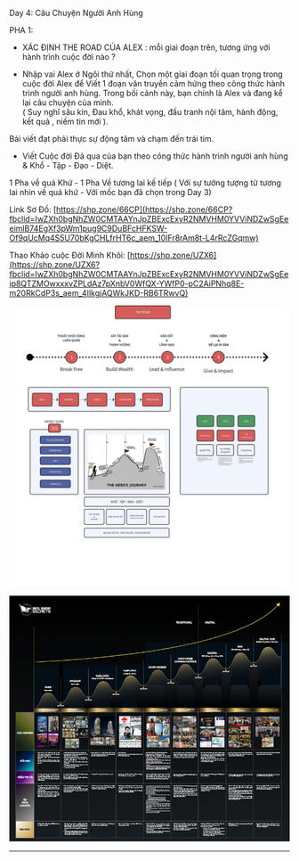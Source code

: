 Day 4: Câu Chuyện Người Anh Hùng

PHA 1:

- XÁC ĐỊNH THE ROAD CỦA ALEX : mỗi giai đoạn trên, tương ứng với hành trình cuộc đời nào ?
    

- Nhập vai Alex ở Ngôi thứ nhất, Chọn một giai đoạn tối quan trọng trong cuộc đời Alex để Viết 1 đoạn văn truyền cảm hứng theo công thức hành trình người anh hùng. Trong bối cảnh này, bạn chính là Alex và đang kể lại câu chuyện của mình.  
    ( Suy nghĩ sâu kín, Đau khổ, khát vọng, đấu tranh nội tâm, hành động, kết quả , niềm tin mới ).
    

Bài viết đạt phải thực sự động tâm và chạm đến trái tim.

- Viết Cuộc đời Đã qua của bạn theo công thức hành trình người anh hùng & Khổ - Tập - Đạo - Diệt.
    

1 Pha về quá Khứ - 1 Pha Về tương lai kế tiếp ( Với sự tưởng tượng từ tương lai nhìn về quá khứ - Với mốc bạn đã chọn trong Day 3)

Link Sơ Đồ: [https://shp.zone/66CP](https://shp.zone/66CP?fbclid=IwZXh0bgNhZW0CMTAAYnJpZBExcExyR2NMVHM0YVViNDZwSgEeeimlB74EgXf3pWm1pug9C9DuBFcHFKSW-Of9qUcMq4S5U70bKgCHLfrHT6c_aem_10IFr8rAm8t-L4rRcZGqmw)

Thao Khảo cuộc Đời Minh Khôi: [https://shp.zone/UZX6](https://shp.zone/UZX6?fbclid=IwZXh0bgNhZW0CMTAAYnJpZBExcExyR2NMVHM0YVViNDZwSgEeip8QTZMOwxxxvZPLdAz7pXnbV0WfQX-YWfP0-pC2AiPNhq8E-m20RkCdP3s_aem_4IlkgjAQWkJKD-RB6TRwvQ)


![](image/Pasted%20image%2020251018234937.png)


![](image/Pasted%20image%2020251018235107.png)

---
